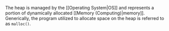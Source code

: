 The heap is managed by the [[Operating System|OS]] and represents a portion of dynamically allocated [[Memory (Computing)|memory]]. Generically, the program utilized to allocate space on the heap is referred to as `malloc()`.